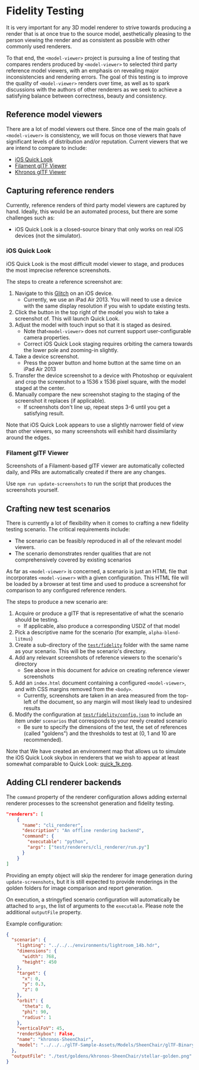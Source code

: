 # Fidelity Testing

It is very important for any 3D model renderer to strive towards producing a
render that is at once true to the source model, aesthetically pleasing to the
person viewing the render and as consistent as possible with other commonly
used renderers.

To that end, the `<model-viewer>` project is pursuing a line of testing that
compares renders produced by `<model-viewer>` to selected third party reference
model viewers, with an emphasis on revealing major inconsistencies and rendering
errors. The goal of this testing is to improve the quality of `<model-viewer>`
renders over time, as well as to spark discussions with the authors of other
renderers as we seek to achieve a satisfying balance between correctness,
beauty and consistency.

## Reference model viewers

There are a lot of model viewers out there. Since one of the main goals of
`<model-viewer>` is consistency, we will focus on those viewers that have
significant levels of distribution and/or reputation. Current viewers that we
are intend to compare to include:

 - [iOS Quick Look](https://developer.apple.com/arkit/gallery/)
 - [Filament glTF Viewer](https://github.com/google/filament/blob/master/samples/gltf_viewer.cpp)
 - [Khronos glTF Viewer](https://github.com/KhronosGroup/glTF-WebGL-PBR/tree/reference-viewer)

## Capturing reference renders

Currently, reference renders of third party model viewers are captured by hand.
Ideally, this would be an automated process, but there are some challenges such
as:

 - iOS Quick Look is a closed-source binary that only works on real iOS devices
   (not the simulator).

### iOS Quick Look

iOS Quick Look is the most difficult model viewer to stage, and produces the
most imprecise reference screenshots.

The steps to create a reference screenshot are:

 1. Navigate to this [Glitch](http://lopsided-motion.glitch.me/usdz.html) on an
    iOS device.
      - Currently, we use an iPad Air 2013. You will need to use a device with
        the same display resolution if you wish to update existing tests.
 2. Click the button in the top right of the model you wish to take a screenshot
    of. This will launch Quick Look.
 3. Adjust the model with touch input so that it is staged as desired.
      - Note that`<model-viewer>` does not current support user-configurable
        camera properties.
      - Correct iOS Quick Look staging requires orbiting the camera towards
        the lower pole and zooming-in slightly.
 4. Take a device screenshot.
      - Press the power button and home button at the same time on an iPad Air
        2013
 5. Transfer the device screenshot to a device with Photoshop or equivalent
    and crop the screenshot to a 1536 x 1536 pixel square, with the model
    staged at the center.
 6. Manually compare the new screenshot staging to the staging of the screenshot
    it replaces (if applicable).
      - If screenshots don't line up, repeat steps 3-6 until you get a
        satisfying result.

Note that iOS Quick Look appears to use a slightly narrower field of view than
other viewers, so many screenshots will exhibit hard dissimilarity around the
edges.

### Filament glTF Viewer

Screenshots of a Filament-based glTF viewer are automatically collected daily,
and PRs are automatically created if there are any changes.

Use `npm run update-screenshots` to run the script that produces the screenshots
yourself. 

## Crafting new test scenarios

There is currently a lot of flexibility when it comes to crafting a new fidelity
testing scenario. The critical requirements include:

 - The scenario can be feasibly reproduced in all of the relevant model viewers.
 - The scenario demonstrates render qualities that are not comprehensively
   covered by existing scenarios

As far as `<model-viewer>` is concerned, a scenario is just an HTML file that
incorporates `<model-viewer>` with a given configuration. This HTML file will
be loaded by a browser at test time and used to produce a screenshot for
comparison to any configured reference renders.

The steps to produce a new scenario are:

 1. Acquire or produce a glTF that is representative of what the scenario should
    be testing.
      - If applicable, also produce a corresponding USDZ of that model
 2. Pick a descriptive name for the scenario (for example, `alpha-blend-litmus`)
 3. Create a sub-directory of the [`test/fidelity`](./) folder with the same
    name as your scenario. This will be the scenario's directory.
 4. Add any relevant screenshots of reference viewers to the scenario's
    directory
      - See above in this document for advice on creating reference viewer
        screenshots
 5. Add an `index.html` document containing a configured `<model-viewer>`, and
    with CSS margins removed from the `<body>`.
      - Currently, screenshots are taken in an area measured from the top-left of
        the document, so any margin will most likely lead to undesired results
 6. Modify the configuration at [`test/fidelity/config.json`](./config.json) to
    include an item under `scenarios` that corresponds to your newly created
    scenario
      - Be sure to specify the dimensions of the test, the set of references
        (called "goldens") and the thresholds to test at (0, 1 and 10 are
        recommended).

Note that We have created an environment map that allows us to simulate the iOS
Quick Look skybox in renderers that we wish to appear at least somewhat
comparable to Quick Look: [quick_1k.png](../../examples/assets/quick_1k.png).


## Adding CLI renderer backends

The `command` property of the renderer configuration allows adding external renderer processes to the screenshot generation and fidelity testing.

```json
"renderers": [
    {
      "name": "cli_renderer",
      "description": "An offline rendering backend",
      "command": { 
        "executable": "python",
        "args": ["test/renderers/cli_renderer/run.py"]
      }
    }
]
```
Providing an empty object will skip the renderer for image generation during `update-screenshots`, but it is still expected to provide renderings in the golden folders for image comparison and report generation.


On execution, a stringyfied scenario configuration will automatically be attached to `args`, the list of arguments to the `executable`. Please note the additional `outputFile` property.

Example configuration:
```json
{ 
  "scenario": {
    "lighting": "../../../environments/lightroom_14b.hdr",
    "dimensions": {
      "width": 768,
      "height": 450
    },
    "target": {
      "x": 0,
      "y": 0.3,
      "z": 0
    },
    "orbit": {
      "theta": 0,
      "phi": 90,
      "radius": 1
    },
    "verticalFoV": 45,
    "renderSkybox": False,
    "name": "khronos-SheenChair",
    "model": "../../../glTF-Sample-Assets/Models/SheenChair/glTF-Binary/SheenChair.glb"
  },
  "outputFile": "./test/goldens/khronos-SheenChair/stellar-golden.png"
}
```
